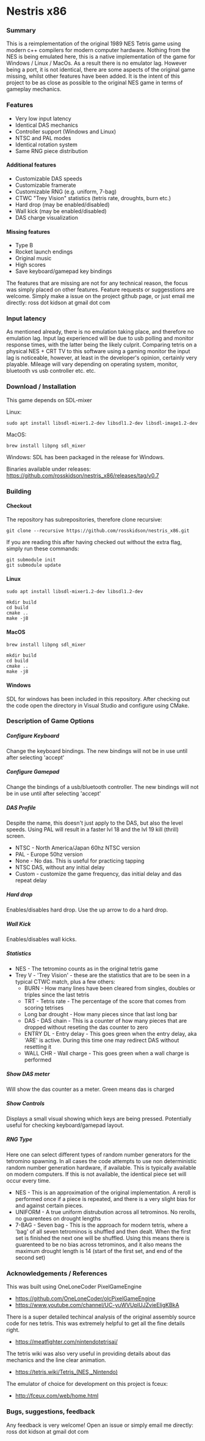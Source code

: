# Nestris x86

### Summary
This is a reimplementation of the original 1989 NES Tetris game using modern c++ compilers for modern computer hardware.  Nothing from the NES is being emulated here, this is a native implementation of the game for Windows / Linux / MacOs.  As a result there is no emulator lag.  However being a port, it is not identical, there are some aspects of the original game missing, whilst other features have been added.  It is the intent of this project to be as close as possible to the original NES game in terms of gameplay mechanics.

### Features
- Very low input latency
- Identical DAS mechanics
- Controller support (Windows and Linux)
- NTSC and PAL modes
- Identical rotation system
- Same RNG piece distribution

#### Additional features
- Customizable DAS speeds
- Customizable framerate
- Customizable RNG (e.g. uniform, 7-bag)
- CTWC "Trey Vision" statistics (tetris rate, droughts, burn etc.)
- Hard drop (may be enabled/disabled)
- Wall kick (may be enabled/disabled)
- DAS charge visualization

#### Missing features
- Type B
- Rocket launch endings
- Original music
- High scores
- Save keyboard/gamepad key bindings

The features that are missing are not for any technical reason, the focus was simply placed on other features.  Feature requests or suggesstions are welcome. Simply make a issue on the project github page, or just email me directly: ross dot kidson at gmail dot com

### Input latency
As mentioned already, there is no emulation taking place, and therefore no emulation lag. Input lag experienced will be due to usb polling and monitor response times, with the latter being the likely culprit. Comparing tetris on a physical NES + CRT TV to this software using a gaming monitor the input lag is noticeable, however, at least in the developer's opinion, certainly very playable.  Mileage will vary depending on operating system, monitor, bluetooth vs usb controller etc. etc.

### Download / Installation

This game depends on SDL-mixer

Linux:
```
sudo apt install libsdl-mixer1.2-dev libsdl1.2-dev libsdl-image1.2-dev
```
MacOS:
```
brew install libpng sdl_mixer
```
Windows:
SDL has been packaged in the release for Windows.

Binaries available under releases:
https://github.com/rosskidson/nestris_x86/releases/tag/v0.7

### Building

#### Checkout
The repository has subrepositories, therefore clone recursive:
```
git clone --recursive https://github.com/rosskidson/nestris_x86.git
```
If you are reading this after having checked out without the extra flag, simply run these commands:
```
git submodule init
git submodule update
```

#### Linux
```
sudo apt install libsdl-mixer1.2-dev libsdl1.2-dev
```
```
mkdir build
cd build
cmake ..
make -j8
```
#### MacOS
```
brew install libpng sdl_mixer
```
```
mkdir build
cd build
cmake ..
make -j8
```
#### Windows
SDL for windows has been included in this repository. After checking out the code open the directory in Visual Studio and configure using CMake.

### Description of Game Options

##### Configure Keyboard
Change the keyboard bindings.  The new bindings will not be in use until after selecting 'accept'

##### Configure Gamepad
Change the bindings of a usb/bluetooth controller. The new bindings will not be in use until after selecting 'accept'

##### DAS Profile
Despite the name, this doesn't just apply to the DAS, but also the level speeds.  Using PAL will result in a faster lvl 18 and the lvl 19 kill (thrill) screen.

- NTSC - North America/Japan 60hz NTSC version
- PAL - Europe 50hz version
- None - No das.  This is useful for practicing tapping
- NTSC DAS, without any initial delay
- Custom - customize the game frequency, das initial delay and das repeat delay

##### Hard drop
Enables/disables hard drop.  Use the up arrow to do a hard drop.

##### Wall Kick
Enables/disables wall kicks.

##### Statistics
- NES - The tetromino counts as in the original tetris game
- Trey V - 'Trey Vision' - these are the statistics that are to be seen in a typical CTWC match, plus a few others:
  - BURN - How many lines have been cleared from singles, doubles or triples since the last tetris
  - TRT - Tetris rate - The percentage of the score that comes from scoring tetrises
  - Long bar drought - How many pieces since that last long bar
  - DAS - DAS chain - This is a counter of how many pieces that are dropped without reseting the das counter to zero
  - ENTRY DL - Entry delay - This goes green when the entry delay, aka 'ARE' is active. During this time one may redirect DAS without resetting it
  - WALL CHR - Wall charge - This goes green when a wall charge is performed

##### Show DAS meter
Will show the das counter as a meter. Green means das is charged

##### Show Controls
Displays a small visual showing which keys are being pressed. Potentially useful for checking keyboard/gamepad layout.

##### RNG Type
Here one can select different types of random number generators for the tetromino spawning.  In all cases the code attempts to use non deterministic random number generation hardware, if available.  This is typically available on modern computers.  If this is not available, the identical piece set will occur every time.

- NES - This is an approximation of the original implementation.  A reroll is performed once if a piece is repeated, and there is a very slight bias for and against certain pieces.
- UNIFORM - A true uniform distrubution across all tetrominos. No rerolls, no guarentees on drought lengths
- 7-BAG - Seven bag - This is the approach for modern tetris, where a 'bag' of all seven tetrominos is shuffled and then dealt.  When the first set is finished the next one will be shuffled.  Using this means there is guarenteed to be no bias across tetrominos, and it also means the maximum drought length is 14 (start of the first set, and end of the second set)
  
### Acknowledgements / References
This was built using OneLoneCoder PixelGameEngine
- https://github.com/OneLoneCoder/olcPixelGameEngine
- https://www.youtube.com/channel/UC-yuWVUplUJZvieEligKBkA

There is a super detailed techincal analysis of the original assembly source code for nes tetris. This was extremely helpful to get all the fine details right.
- https://meatfighter.com/nintendotetrisai/

The tetris wiki was also very useful in providing details about das mechanics and the line clear animation.
- https://tetris.wiki/Tetris_(NES,_Nintendo)

The emulator of choice for development on this project is fceux:
- http://fceux.com/web/home.html

### Bugs, suggestions, feedback
Any feedback is very welcome! Open an issue or simply email me directly: ross dot kidson at gmail dot com
